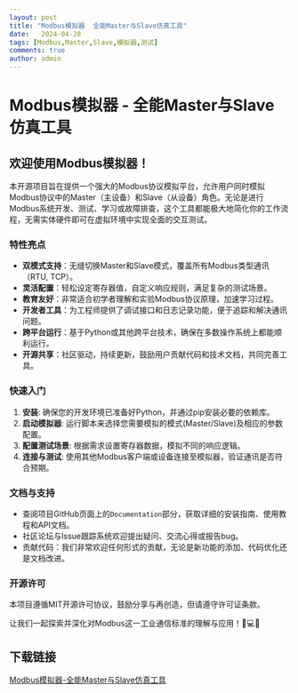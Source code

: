 ```yaml
---
layout: post
title: "Modbus模拟器  全能Master与Slave仿真工具"
date:   2024-04-28
tags: [Modbus,Master,Slave,模拟器,测试]
comments: true
author: admin
---
```

# Modbus模拟器 - 全能Master与Slave仿真工具

## 欢迎使用Modbus模拟器！

本开源项目旨在提供一个强大的Modbus协议模拟平台，允许用户同时模拟Modbus协议中的Master（主设备）和Slave（从设备）角色。无论是进行Modbus系统开发、测试、学习或故障排查，这个工具都能极大地简化你的工作流程，无需实体硬件即可在虚拟环境中实现全面的交互测试。

### 特性亮点

- **双模式支持**：无缝切换Master和Slave模式，覆盖所有Modbus类型通讯（RTU, TCP）。
- **灵活配置**：轻松设定寄存器值，自定义响应规则，满足复杂的测试场景。
- **教育友好**：非常适合初学者理解和实验Modbus协议原理，加速学习过程。
- **开发者工具**：为工程师提供了调试接口和日志记录功能，便于追踪和解决通讯问题。
- **跨平台运行**：基于Python或其他跨平台技术，确保在多数操作系统上都能顺利运行。
- **开源共享**：社区驱动，持续更新，鼓励用户贡献代码和技术文档，共同完善工具。

### 快速入门

1. **安装**: 确保您的开发环境已准备好Python，并通过pip安装必要的依赖库。
2. **启动模拟器**: 运行脚本来选择您需要模拟的模式(Master/Slave)及相应的参数配置。
3. **配置测试场景**: 根据需求设置寄存器数据，模拟不同的响应逻辑。
4. **连接与测试**: 使用其他Modbus客户端或设备连接至模拟器，验证通讯是否符合预期。

### 文档与支持

- 查阅项目GitHub页面上的`Documentation`部分，获取详细的安装指南、使用教程和API文档。
- 社区论坛与Issue跟踪系统欢迎提出疑问、交流心得或报告bug。
- 贡献代码：我们非常欢迎任何形式的贡献，无论是新功能的添加、代码优化还是文档改进。

### 开源许可

本项目遵循MIT开源许可协议，鼓励分享与再创造，但请遵守许可证条款。

让我们一起探索并深化对Modbus这一工业通信标准的理解与应用！🎉💻🌟

## 下载链接

[Modbus模拟器-全能Master与Slave仿真工具](https://pan.quark.cn/s/e27c666f13aa)